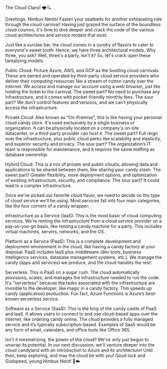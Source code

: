 The Cloud Clans! 🌩️🔍

Greetings, Nimbus Nerds! Fasten your seatbelts for another exhilarating ride through the cloud carnival! Having just grazed the surface of the boundless cloud cosmos, it's time to dive deeper and crack the code of the various cloud architectures and service models that exist.

Just like a sundae bar, the cloud comes in a sundry of flavors to cater to everyone's sweet tooth. Hence, we have three architectural models. Why three, you ask? Well, three's a party, isn't it? So, let's crack open these tantalizing models:

Public Cloud: Picture Azure, AWS, and GCP as the bustling cloud carnivals. These are owned and operated by third-party cloud service providers who deliver their computing resources like a stream of cotton candy over the internet. We access and manage our account using a web browser, just like holding the ticket to the carnival. The sweet part? No need to purchase any infrastructure, and it comes with pocket-friendly monthly fees. The sour part? We don't control features and versions, and we can't physically access the infrastructure.

Private Cloud: Also known as "On-Premise", this is like having your personal cloud candy store. It's used exclusively by a single business or organization. It can be physically located on a company's on-site datacenter, or a third-party provider can host it. The sweet part? Full reign over the infrastructure, plus public cloud perks like scalability and elasticity, and superior security and privacy. The sour part? The organization’s IT team is responsible for maintenance, and it requires the same staffing as database ownership.

Hybrid Cloud: This is a mix of private and public clouds, allowing data and applications to be shared between them, like sharing your candy stash. The sweet part? Greater flexibility, more deployment options, and optimization of existing infrastructure, security, and compliance. The sour part? It could lead to a complex infrastructure.

Once we've picked our favorite cloud flavor, we need to decide on the type of cloud service we'll be using. Most services fall into four main categories, like the four corners of a candy wrapper:

Infrastructure as a Service (IaaS): This is the most basic of cloud computing services. We're renting the infrastructure from a cloud service provider on a pay-as-you-go basis, like renting a candy machine for a party. This includes virtual machines, servers, networks, and the OS.

Platform as a Service (PaaS): This is a complete development and deployment environment in the cloud, like having a candy factory at your disposal. PaaS includes IaaS plus middleware (dev tools, business intelligence services, database management systems, etc.). We manage the candy (apps and services) we produce, and the cloud handles the rest.

Serverless: This is PaaS on a sugar rush. The cloud automatically provisions, scales, and manages the infrastructure needed to run the code. It's "serverless" because the tasks associated with the infrastructure are invisible to the developer, like magic in a candy factory. This speeds up candy (application) production. Fun fact, Azure Functions is Azure’s best-known serverless service.

Software as a Service (SaaS): This is the king of the candy castle of PaaS and IaaS. It allows users to connect to and use cloud-based apps over the internet, like ordering candy online. The cloud provides a fully managed service and it’s typically subscription-based. Examples of SaaS would be any form of email, calendars, and office tools like Office 365.

Isn't it mesmerizing, the power of the cloud? We've only just begun to unwrap its potential. In our next discussion, we'll venture deeper into the cloud candyland with an introduction to Azure and its architecture! Until then, keep exploring, and may the cloud be with you! Good luck and Godspeed, young Nimbus Nerd! 🚀☁️